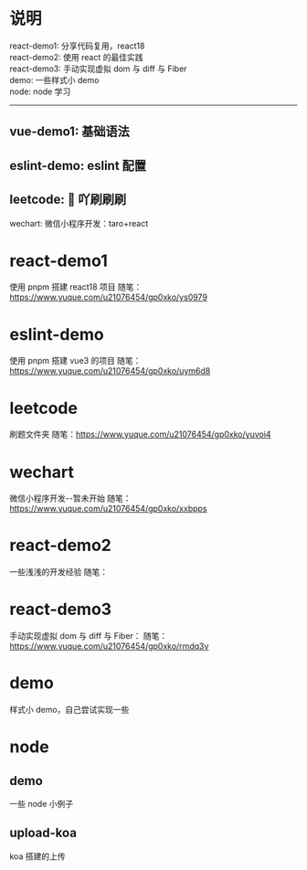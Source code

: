 # 说明

react-demo1: 分享代码复用，react18<br/>
react-demo2: 使用 react 的最佳实践<br/>
react-demo3: 手动实现虚拟 dom 与 diff 与 Fiber<br/>
demo: 一些样式小 demo<br/>
node: node 学习<br/>

---

## vue-demo1: 基础语法

## eslint-demo: eslint 配置

## leetcode: 🐛 吖刷刷刷

wechart: 微信小程序开发：taro+react

# react-demo1

使用 pnpm 搭建 react18 项目
随笔：https://www.yuque.com/u21076454/gp0xko/ys0979

# eslint-demo

使用 pnpm 搭建 vue3 的项目
随笔：https://www.yuque.com/u21076454/gp0xko/uym6d8

# leetcode

刷题文件夹
随笔：https://www.yuque.com/u21076454/gp0xko/yuvoi4

# wechart

微信小程序开发--暂未开始
随笔：https://www.yuque.com/u21076454/gp0xko/xxbpps

# react-demo2

一些浅浅的开发经验
随笔：

# react-demo3

手动实现虚拟 dom 与 diff 与 Fiber：
随笔：https://www.yuque.com/u21076454/gp0xko/rmdq3v

# demo

样式小 demo，自己尝试实现一些

# node

## demo

一些 node 小例子

## upload-koa

koa 搭建的上传
